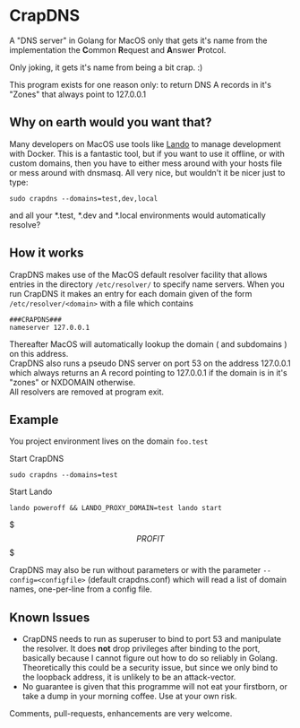 # CrapDNS
A "DNS server" in Golang for MacOS only that gets it's name from the implementation the  **C**ommon **R**equest and **A**nswer **P**rotcol.

Only joking, it gets it's name from being a bit crap. :)  

This program exists for one reason only: to return DNS A records in it's "Zones" that always point to 127.0.0.1 

## Why on earth would you want that?
Many developers on MacOS use tools like [Lando](https://docs.devwithlando.io/) to manage development with Docker. This is a fantastic tool, 
but if you want to use it offline, or with custom domains, then you have to either mess around with your hosts file or mess 
around with dnsmasq. 
All very nice, but wouldn't it be nicer just to type:  
```
sudo crapdns --domains=test,dev,local
```
and all your *.test, *.dev and *.local environments would automatically resolve?

## How it works
CrapDNS makes use of the MacOS default resolver facility that allows entries in the directory `/etc/resolver/` to specify 
name servers. When you run CrapDNS it makes an entry for each domain given of the form `/etc/resolver/<domain>` with a 
file which contains 
```
###CRAPDNS###
nameserver 127.0.0.1
```

Thereafter MacOS will automatically lookup the domain ( and subdomains ) on this address.  
CrapDNS also runs a pseudo DNS server on port 53 on the address 127.0.0.1 which always returns an A record pointing to 
127.0.0.1 if the domain is in it's "zones" or NXDOMAIN otherwise.  
All resolvers are removed at program exit.

## Example
You project environment lives on the domain `foo.test`  

Start CrapDNS
```
sudo crapdns --domains=test
```
Start Lando  
```
lando poweroff && LANDO_PROXY_DOMAIN=test lando start
```
$$$PROFIT$$$

CrapDNS may also be run without parameters or with the parameter `--config=<configfile>` (default crapdns.conf)
which will read a list of domain names, one-per-line from a config file.  

## Known Issues
* CrapDNS needs to run as superuser to bind to port 53 and manipulate the resolver. It does __not__ drop privileges after 
binding to the port, basically because I cannot figure out how to do so reliably in Golang.
Theoretically this could be a security issue, but since we only bind to the loopback address, it is unlikely to be an attack-vector.
* No guarantee is given that this programme will not eat your firstborn, or take a dump in your morning coffee. Use at your own risk.


Comments, pull-requests, enhancements are very welcome. 